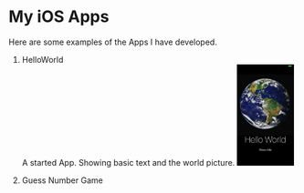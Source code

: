 # My iOS Apps
Here are some examples of the Apps I have developed.  
1. HelloWorld  
    A started App. Showing basic text and the world picture.
    <img src="https://github.com/zzzyq/My-iOS-Apps/blob/master/HellowWorld/screen%20shoot.png" width="100">

2. Guess Number Game
